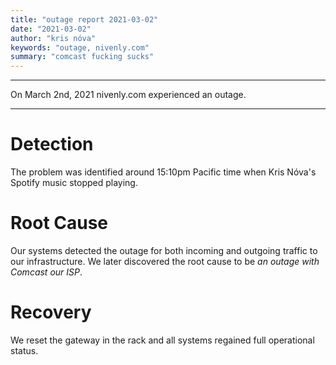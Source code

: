 ```yaml
---
title: "outage report 2021-03-02"
date: "2021-03-02"
author: "kris nóva"
keywords: "outage, nivenly.com"
summary: "comcast fucking sucks"
---
```

---

On March 2nd, 2021 nivenly.com experienced an outage.

---

# Detection

The problem was identified around 15:10pm Pacific time when Kris Nóva's Spotify music stopped playing.

# Root Cause 

Our systems detected the outage for both incoming and outgoing traffic to our infrastructure. We later discovered the root cause to be _an outage with Comcast our ISP_.

# Recovery

We reset the gateway in the rack and all systems regained full operational status. 
